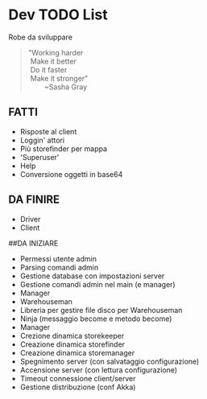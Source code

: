 # Dev TODO List
Robe da sviluppare

>"Working harder  
>&nbsp;Make it better  
>&nbsp;Do it faster  
>&nbsp;Make it stronger"   
>&nbsp;&nbsp;&nbsp;&nbsp;&nbsp;&nbsp;&nbsp;&nbsp;~Sasha Gray

## FATTI
* Risposte al client
* Loggin' attori
* Più storefinder per mappa
* 'Superuser'
* Help
* Conversione oggetti in base64

## DA FINIRE
* Driver
* Client

##DA INIZIARE
* Permessi utente admin
* Parsing comandi admin
* Gestione database con impostazioni server
* Gestione comandi admin nel main (e manager)
* Manager
* Warehouseman
* Libreria per gestire file disco per Warehouseman
* Ninja (messaggio become e metodo become)
* Manager
* Crezione dinamica storekeeper
* Creazione dinamica storefinder
* Creazione dinamica storemanager
* Spegnimento server (con salvataggio configurazione)
* Accensione server (con lettura configurazione)
* Timeout connessione client/server
* Gestione distribuzione (conf Akka)
